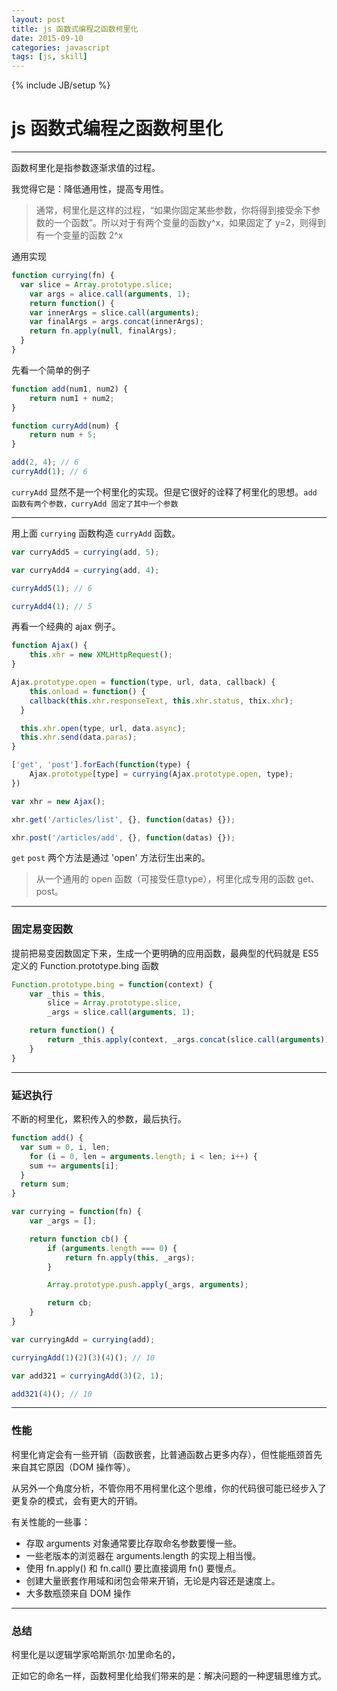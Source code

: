 ```yaml
---
layout: post
title: js 函数式编程之函数柯里化
date: 2015-09-10
categories: javascript
tags: [js, skill]
---
```

{% include JB/setup %}

# js 函数式编程之函数柯里化
---

函数柯里化是指参数逐渐求值的过程。

我觉得它是：降低通用性，提高专用性。

> 通常，柯里化是这样的过程，“如果你固定某些参数，你将得到接受余下参数的一个函数”。所以对于有两个变量的函数y^x，如果固定了 y=2，则得到有一个变量的函数 2^x

通用实现

````js
function currying(fn) {
  var slice = Array.prototype.slice;
	var args = alice.call(arguments, 1);
	return function() {
    var innerArgs = slice.call(arguments);
    var finalArgs = args.concat(innerArgs);
    return fn.apply(null, finalArgs);
  }
}
````

<!--break-->

先看一个简单的例子

````js
function add(num1, num2) {
	return num1 + num2;
}

function curryAdd(num) {
	return num + 5;
}

add(2, 4); // 6
curryAdd(1); // 6
````

`curryAdd` 显然不是一个柯里化的实现。但是它很好的诠释了柯里化的思想。`add 函数有两个参数，curryAdd 固定了其中一个参数`

----
用上面 `currying` 函数构造 `curryAdd` 函数。

````js
var curryAdd5 = currying(add, 5);

var curryAdd4 = currying(add, 4);

curryAdd5(1); // 6

curryAdd4(1); // 5
````

再看一个经典的 ajax 例子。

````js
function Ajax() {
	this.xhr = new XMLHttpRequest();
}

Ajax.prototype.open = function(type, url, data, callback) {
	this.onload = function() {
    callback(this.xhr.responseText, this.xhr.status, thix.xhr);
  }

  this.xhr.open(type, url, data.async);
  this.xhr.send(data.paras);
}

['get', 'post'].forEach(function(type) {
	Ajax.prototype[type] = currying(Ajax.prototype.open, type);
})

var xhr = new Ajax();

xhr.get('/articles/list', {}, function(datas) {});

xhr.post('/articles/add', {}, function(datas) {});
````

`get` `post` 两个方法是通过 'open' 方法衍生出来的。

 > 从一个通用的 open 函数（可接受任意type），柯里化成专用的函数 get、post。

----
### 固定易变因数

提前把易变因数固定下来，生成一个更明确的应用函数，最典型的代码就是 ES5 定义的 Function.prototype.bing 函数

````js
Function.prototype.bing = function(context) {
	var _this = this,
	    slice = Array.prototype.slice,
	    _args = slice.call(arguments, 1);

	return function() {
		return _this.apply(context, _args.concat(slice.call(arguments)))
	}
}
````

----
### 延迟执行

不断的柯里化，累积传入的参数，最后执行。

````js
function add() {
  var sum = 0, i, len;
	for (i = 0, len = arguments.length; i < len; i++) {
    sum += arguments[i];
  }
  return sum;
}

var currying = function(fn) {
	var _args = [];

	return function cb() {
		if (arguments.length === 0) {
			return fn.apply(this, _args);
		}

		Array.prototype.push.apply(_args, arguments);

		return cb;
	}
}

var curryingAdd = currying(add);

curryingAdd(1)(2)(3)(4)(); // 10

var add321 = curryingAdd(3)(2, 1);

add321(4)(); // 10
````

----
### 性能

柯里化肯定会有一些开销（函数嵌套，比普通函数占更多内存），但性能瓶颈首先来自其它原因（DOM 操作等）。

从另外一个角度分析，不管你用不用柯里化这个思维，你的代码很可能已经步入了更复杂的模式，会有更大的开销。

有关性能的一些事：

* 存取 arguments 对象通常要比存取命名参数要慢一些。
* 一些老版本的浏览器在 arguments.length 的实现上相当慢。
* 使用 fn.apply() 和 fn.call() 要比直接调用 fn() 要慢点。
* 创建大量嵌套作用域和闭包会带来开销，无论是内容还是速度上。
* 大多数瓶颈来自 DOM 操作

----
### 总结

柯里化是以逻辑学家哈斯凯尔·加里命名的，

正如它的命名一样，函数柯里化给我们带来的是：解决问题的一种逻辑思维方式。

